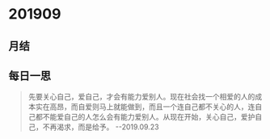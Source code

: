 # 201909

## 月结

## 每日一思

> 先要关心自己，爱自己，才会有能力爱别人。现在社会找一个相爱的人的成本实在高昂，而自爱则马上就能做到，而且一个连自己都不关心的人，连自己都不能爱自己的人怎么会有能力爱别人。从现在开始，关心自己，爱护自己，不再渴求，而是给予。 --2019.09.23